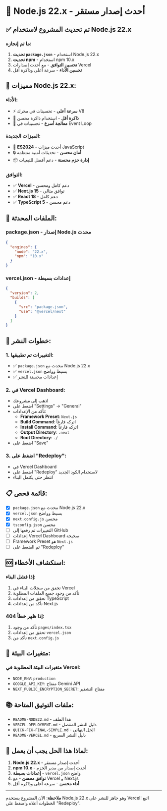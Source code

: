 # 🚀 Node.js 22.x - أحدث إصدار مستقر

## ✅ تم تحديث المشروع لاستخدام Node.js 22.x

### ما تم إنجازه:

1. **تحديث `package.json`** - استخدام Node.js 22.x
2. **تحديث npm** - استخدام npm 10.x
3. **تحسين التوافق** - مع أحدث إصدارات Vercel
4. **تحسين الأداء** - سرعة أعلى وذاكرة أقل

## 🎯 مميزات Node.js 22.x:

### **الأداء:**
- ⚡ **سرعة أعلى** - تحسينات في محرك V8
- 💾 **ذاكرة أقل** - استخدام ذاكرة محسن
- 🔄 **معالجة أسرع** - تحسينات في Event Loop

### **الميزات الجديدة:**
- 🌟 **ES2024** - أحدث ميزات JavaScript
- 🔒 **أمان محسن** - تحديثات أمنية منتظمة
- 📦 **إدارة حزم محسنة** - دعم أفضل للتبعيات

### **التوافق:**
- ✅ **Vercel** - دعم كامل ومحسن
- ✅ **Next.js 15** - توافق مثالي
- ✅ **React 18** - دعم كامل
- ✅ **TypeScript 5** - دعم محسن

## 🔧 الملفات المحدثة:

### **package.json** - إصدار Node.js محدث
```json
{
  "engines": {
    "node": "22.x",
    "npm": "10.x"
  }
}
```

### **vercel.json** - إعدادات بسيطة
```json
{
  "version": 2,
  "builds": [
    {
      "src": "package.json",
      "use": "@vercel/next"
    }
  ]
}
```

## 🚀 خطوات النشر:

### 1. **التغييرات تم تطبيقها:**
- ✅ `package.json` محدث مع Node.js 22.x
- ✅ `vercel.json` بسيط وواضح
- ✅ إعدادات محسنة للنشر

### 2. **في Vercel Dashboard:**
- اذهب إلى مشروعك
- اضغط على "Settings" → "General"
- تأكد من الإعدادات:
  - **Framework Preset**: `Next.js`
  - **Build Command**: اتركه فارغاً
  - **Install Command**: اتركه فارغاً
  - **Output Directory**: `.next`
  - **Root Directory**: `./`
- اضغط على "Save"

### 3. **اضغط على "Redeploy":**
- في Vercel Dashboard
- اضغط على "Redeploy" لاستخدام الكود الجديد
- انتظر حتى يكتمل البناء

## 📋 قائمة فحص:

- [x] `package.json` محدث مع Node.js 22.x
- [x] `vercel.json` بسيط وواضح
- [x] `next.config.js` محسن
- [x] `tsconfig.json` محسن
- [ ] التغييرات تم رفعها إلى GitHub
- [ ] إعدادات Vercel Dashboard صحيحة
- [ ] Framework Preset هو `Next.js`
- [ ] تم الضغط على "Redeploy"

## 🆘 استكشاف الأخطاء:

### إذا فشل البناء:
1. تحقق من سجلات البناء في Vercel
2. تأكد من وجود جميع الملفات المطلوبة
3. تحقق من إعدادات TypeScript
4. تأكد من إعدادات Next.js

### إذا ظهر خطأ 404:
1. تأكد من وجود `pages/index.tsx`
2. تحقق من إعدادات `vercel.json`
3. تأكد من `next.config.js`

## 🔑 متغيرات البيئة:

### متغيرات البيئة المطلوبة في Vercel:
- `NODE_ENV`: `production`
- `GOOGLE_API_KEY`: مفتاح Gemini API
- `NEXT_PUBLIC_ENCRYPTION_SECRET`: مفتاح التشفير

## 📚 ملفات التوثيق المتاحة:

- `README-NODE22.md` - هذا الملف
- `VERCEL-DEPLOYMENT.md` - دليل النشر المفصل
- `QUICK-FIX-FINAL-SIMPLE.md` - الحل النهائي
- `README-VERCEL.md` - دليل النشر السريع

## 🎉 لماذا هذا الحل يجب أن يعمل:

1. **Node.js 22.x** - أحدث إصدار مستقر
2. **npm 10.x** - أحدث إصدار من مدير الحزم
3. **إعدادات بسيطة** - `vercel.json` واضح
4. **توافق محسن** - مع Vercel و Next.js
5. **أداء محسن** - سرعة أعلى وذاكرة أقل

---

**ملاحظة**: الآن المشروع يستخدم Node.js 22.x وهو جاهز للنشر على Vercel! اتبع الخطوات أعلاه واضغط على "Redeploy". 